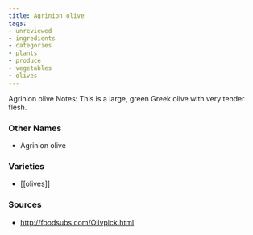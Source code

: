 ```yaml
---
title: Agrinion olive
tags:
- unreviewed
- ingredients
- categories
- plants
- produce
- vegetables
- olives
---
```

Agrinion olive Notes: This is a large, green Greek olive with very tender flesh.

### Other Names

* Agrinion olive

### Varieties

* [[olives]]

### Sources
* http://foodsubs.com/Olivpick.html
